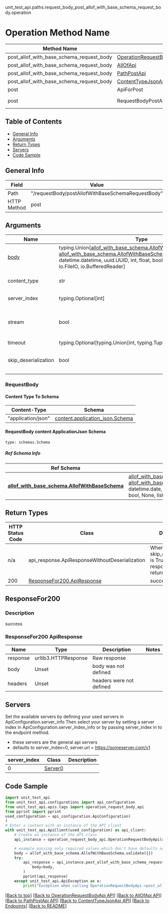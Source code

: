 unit_test_api.paths.request_body_post_allof_with_base_schema_request_body.operation
# Operation Method Name

| Method Name | Api Class | Notes |
| ----------- | --------- | ----- |
| post_allof_with_base_schema_request_body | [OperationRequestBodyApi](../../apis/tags/operation_request_body_api.md) | This api is only for tag=operation.requestBody |
| post_allof_with_base_schema_request_body | [AllOfApi](../../apis/tags/all_of_api.md) | This api is only for tag=allOf |
| post_allof_with_base_schema_request_body | [PathPostApi](../../apis/tags/path_post_api.md) | This api is only for tag=path.post |
| post_allof_with_base_schema_request_body | [ContentTypeJsonApi](../../apis/tags/content_type_json_api.md) | This api is only for tag=contentType_json |
| post | ApiForPost | This api is only for this endpoint |
| post | RequestBodyPostAllofWithBaseSchemaRequestBody | This api is only for path=/requestBody/postAllofWithBaseSchemaRequestBody |

## Table of Contents
- [General Info](#general-info)
- [Arguments](#arguments)
- [Return Types](#return-types)
- [Servers](#servers)
- [Code Sample](#code-sample)

## General Info
| Field | Value |
| ----- | ----- |
| Path | "/requestBody/postAllofWithBaseSchemaRequestBody" |
| HTTP Method | post |

## Arguments

Name | Type | Description  | Notes
------------- | ------------- | ------------- | -------------
[body](#requestbody) | typing.Union[[allof_with_base_schema.AllofWithBaseSchemaDictInput](../../components/schema/allof_with_base_schema.md#allofwithbaseschemadictinput), [allof_with_base_schema.AllofWithBaseSchemaDict](../../components/schema/allof_with_base_schema.md#allofwithbaseschemadict), str, datetime.date, datetime.datetime, uuid.UUID, int, float, bool, None, list, tuple, bytes, io.FileIO, io.BufferedReader] | required |
content_type | str | optional, default is 'application/json' | Selects the schema and serialization of the request body. value must be one of ['application/json']
server_index | typing.Optional[int] | default is None | Allows one to select a different [server](#servers). If not None, must be one of [0]
stream | bool | default is False | if True then the response.content will be streamed and loaded from a file like object. When downloading a file, set this to True to force the code to deserialize the content to a FileSchema file
timeout | typing.Optional[typing.Union[int, typing.Tuple]] | default is None | the timeout used by the rest client
skip_deserialization | bool | default is False | when True, headers and body will be unset and an instance of api_response.ApiResponseWithoutDeserialization will be returned

### RequestBody

#### Content Type To Schema
Content-Type | Schema
------------ | -------
"application/json" | [content.application_json.Schema](#requestbody-content-applicationjson-schema)

#### RequestBody content ApplicationJson Schema
```
type: schemas.Schema
```

##### Ref Schema Info
Ref Schema | Input Type | Output Type
---------- | ---------- | -----------
[**allof_with_base_schema.AllofWithBaseSchema**](../../components/schema/allof_with_base_schema.md) | [allof_with_base_schema.AllofWithBaseSchemaDictInput](../../components/schema/allof_with_base_schema.md#allofwithbaseschemadictinput), [allof_with_base_schema.AllofWithBaseSchemaDict](../../components/schema/allof_with_base_schema.md#allofwithbaseschemadict), str, datetime.date, datetime.datetime, uuid.UUID, int, float, bool, None, list, tuple, bytes, io.FileIO, io.BufferedReader | [allof_with_base_schema.AllofWithBaseSchemaDict](../../components/schema/allof_with_base_schema.md#allofwithbaseschemadict), str, float, int, bool, None, tuple, bytes, io.FileIO

## Return Types

HTTP Status Code | Class | Description
------------- | ------------- | -------------
n/a | api_response.ApiResponseWithoutDeserialization | When skip_deserialization is True this response is returned
200 | [ResponseFor200.ApiResponse](#responsefor200-apiresponse) | success

## ResponseFor200

### Description
success

### ResponseFor200 ApiResponse
Name | Type | Description  | Notes
------------- | ------------- | ------------- | -------------
response | urllib3.HTTPResponse | Raw response |
body | Unset | body was not defined |
headers | Unset | headers were not defined |

## Servers

Set the available servers by defining your used servers in ApiConfiguration.server_info
Then select your server by setting a server index in ApiConfiguration.server_index_info or by
passing server_index in to the endpoint method.
- these servers are the general api servers
- defaults to server_index=0, server.url = https://someserver.com/v1

server_index | Class | Description
------------ | ----- | ------------
0 | [Server0](../../servers/server_0.md) |

## Code Sample

```python
import unit_test_api
from unit_test_api.configurations import api_configuration
from unit_test_api.apis.tags import operation_request_body_api
from pprint import pprint
used_configuration = api_configuration.ApiConfiguration(
)
# Enter a context with an instance of the API client
with unit_test_api.ApiClient(used_configuration) as api_client:
    # Create an instance of the API class
    api_instance = operation_request_body_api.OperationRequestBodyApi(api_client)

    # example passing only required values which don't have defaults set
    body = allof_with_base_schema.AllofWithBaseSchema.validate({})
    try:
        api_response = api_instance.post_allof_with_base_schema_request_body(
            body=body,
        )
        pprint(api_response)
    except unit_test_api.ApiException as e:
        print("Exception when calling OperationRequestBodyApi->post_allof_with_base_schema_request_body: %s\n" % e)
```

[[Back to top]](#top)
[[Back to OperationRequestBodyApi API]](../../apis/tags/operation_request_body_api.md)
[[Back to AllOfApi API]](../../apis/tags/all_of_api.md)
[[Back to PathPostApi API]](../../apis/tags/path_post_api.md)
[[Back to ContentTypeJsonApi API]](../../apis/tags/content_type_json_api.md)
[[Back to Endpoints]](../../../README.md#Endpoints) [[Back to README]](../../../README.md)